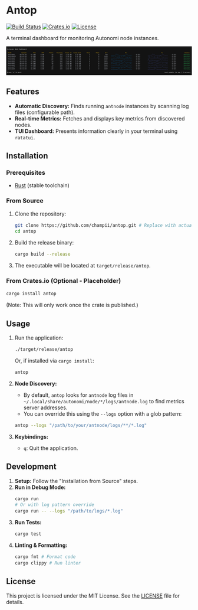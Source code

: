 # Antop

<!-- Badges placeholder -->
[![Build Status](https://img.shields.io/github/actions/workflow/status/champii/antop/rust.yml?branch=master)](https://github.com/champii/antop/actions)
[![Crates.io](https://img.shields.io/crates/v/antop.svg)](https://crates.io/crates/antop)
[![License](https://img.shields.io/crates/l/antop.svg)](https://opensource.org/licenses/MIT) <!-- Or Apache-2.0 -->

A terminal dashboard for monitoring Autonomi node instances.

<!-- i want a img here -->
![Screenshot](./media/screenshot.png)


## Features

*   **Automatic Discovery:** Finds running `antnode` instances by scanning log files (configurable path).
*   **Real-time Metrics:** Fetches and displays key metrics from discovered nodes.
*   **TUI Dashboard:** Presents information clearly in your terminal using `ratatui`.

## Installation

### Prerequisites

*   [Rust](https://www.rust-lang.org/tools/install) (stable toolchain)

### From Source

1.  Clone the repository:
    ```bash
    git clone https://github.com/champii/antop.git # Replace with actual URL later
    cd antop
    ```
2.  Build the release binary:
    ```bash
    cargo build --release
    ```
3.  The executable will be located at `target/release/antop`.

### From Crates.io (Optional - Placeholder)

```bash
cargo install antop
```
(Note: This will only work once the crate is published.)

## Usage

1.  Run the application:
    ```bash
    ./target/release/antop
    ```
    Or, if installed via `cargo install`:
    ```bash
    antop
    ```

2.  **Node Discovery:**
    *   By default, `antop` looks for `antnode` log files in `~/.local/share/autonomi/node/*/logs/antnode.log` to find metrics server addresses.
    *   You can override this using the `--logs` option with a glob pattern:
      ```bash
      antop --logs "/path/to/your/antnode/logs/**/*.log"
      ```

3.  **Keybindings:**
    *   `q`: Quit the application.


## Development

1.  **Setup:** Follow the "Installation from Source" steps.
2.  **Run in Debug Mode:**
    ```bash
    cargo run
    # Or with log pattern override
    cargo run -- --logs "/path/to/logs/*.log"
    ```
3.  **Run Tests:**
    ```bash
    cargo test
    ```
4.  **Linting & Formatting:**
    ```bash
    cargo fmt # Format code
    cargo clippy # Run linter
    ```

## License

This project is licensed under the MIT License. See the [LICENSE](LICENSE) file for details.
